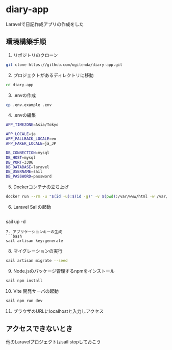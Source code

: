 # diary-app
Laravelで日記作成アプリの作成をした

## 環境構築手順
1. リポジトリのクローン
```bash
git clone https://github.com/ogitenda/diary-app.git
```
2. プロジェクトがあるディレクトリに移動
```bash
cd diary-app
```
3. .envの作成
```bash
cp .env.example .env
```
4. .envの編集
```bash
APP_TIMEZONE=Asia/Tokyo

APP_LOCALE=ja
APP_FALLBACK_LOCALE=en
APP_FAKER_LOCALE=ja_JP

DB_CONNECTION=mysql
DB_HOST=mysql
DB_PORT=3306
DB_DATABASE=laravel
DB_USERNAME=sail
DB_PASSWORD=password
```
5. Dockerコンテナの立ち上げ
```bash
docker run --rm -u "$(id -u):$(id -g)" -v $(pwd):/var/www/html -w /var/www/html laravelsail/php83-composer:latest composer install --ignore-platform-reqs
```
6. Laravel Sailの起動
    ```bash
sail up -d
```
7. アプリケーションキーの生成
```bash
sail artisan key:generate
```
8. マイグレーションの実行
```bash
sail artisan migrate --seed
```
9. Node.jsのパッケージ管理するnpmをインストール
```bash
sail npm install
```
10. Vite 開発サーバの起動
 ```bash
sail npm run dev
```
11. ブラウザのURLにlocalhostと入力しアクセス

## アクセスできないとき
他のLaravelプロジェクトはsail stopしておこう
